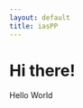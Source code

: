 ```yaml
---
layout: default
title: iasPP
---
```

<div class="blurb">
	<h1>Hi there!</h1>
	<p>Hello World</p>
</div><!-- /.blurb -->